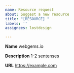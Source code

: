 ```yaml
---
name: Resource request
about: Suggest a new resource
title: "[RESOURCE] "
labels: ''
assignees: lostdesign

---
```


**Name**
webgems.io

**Description**
1-2 sentenses

**URL**
https://example.com
